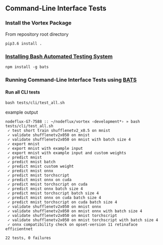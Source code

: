 ## Command-Line Interface Tests

### Install the Vortex Package

From repository root directory

```
pip3.6 install .
```

### [Installing Bash Automated Testing System](https://github.com/bats-core/bats-core/#npm)
```
npm install -g bats
```
### Running Command-Line Interface Tests using [BATS](https://github.com/bats-core/bats-core/)
#### Run all CLI tests
```
bash tests/cli/test_all.sh
```
example output
```
nodeflux-G7-7588 :: ~/nodeflux/vortex ‹development*› » bash tests/cli/test_all.sh
 ✓ test short train shufflenetv2_x0.5 on mnist
 ✓ validate shufflenetv2x050 on mnist
 ✓ validate shufflenetv2x050 on mnist with batch size 4
 ✓ export mnist
 ✓ export mnist with example input
 ✓ export mnist with example input and custom weights
 ✓ predict mnist
 ✓ predict mnist batch
 ✓ predict mnist custom weight
 ✓ predict mnist onnx
 ✓ predict mnist torchscript
 ✓ predict mnist onnx on cuda
 ✓ predict mnist torchscript on cuda
 ✓ predict mnist onnx batch size 4
 ✓ predict mnist torchscript batch size 4
 ✓ predict mnist onnx on cuda batch size 4
 ✓ predict mnist torchscript on cuda batch size 4
 ✓ validate shufflenetv2x050 on mnist onnx
 ✓ validate shufflenetv2x050 on mnist onnx with batch size 4
 ✓ validate shufflenetv2x050 on mnist torchscript
 ✓ validate shufflenetv2x050 on mnist torchscript with batch size 4
 ✓ onnx compatibility check on opset-version 11 retinaface efficientnet

22 tests, 0 failures
```